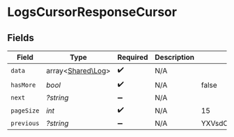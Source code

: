 # LogsCursorResponseCursor


## Fields

| Field                                           | Type                                            | Required                                        | Description                                     | Example                                         |
| ----------------------------------------------- | ----------------------------------------------- | ----------------------------------------------- | ----------------------------------------------- | ----------------------------------------------- |
| `data`                                          | array<[Shared\Log](../../Models/Shared/Log.md)> | :heavy_check_mark:                              | N/A                                             |                                                 |
| `hasMore`                                       | *bool*                                          | :heavy_check_mark:                              | N/A                                             | false                                           |
| `next`                                          | *?string*                                       | :heavy_minus_sign:                              | N/A                                             |                                                 |
| `pageSize`                                      | *int*                                           | :heavy_check_mark:                              | N/A                                             | 15                                              |
| `previous`                                      | *?string*                                       | :heavy_minus_sign:                              | N/A                                             | YXVsdCBhbmQgYSBtYXhpbXVtIG1heF9yZXN1bHRzLol=    |